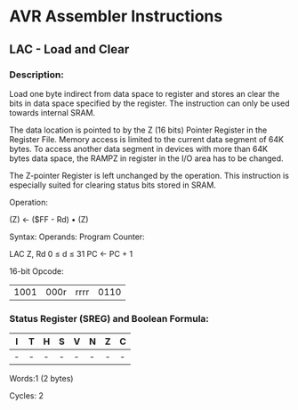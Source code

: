 AVR Assembler Instructions
==========================

LAC - Load and Clear
--------------------

### Description:

Load one byte indirect from data space to register and stores an clear the bits in data space specified by the register. The instruction can only be used towards internal SRAM.

The data location is pointed to by the Z (16 bits) Pointer Register in the Register File. Memory access is limited to the current data segment of 64K bytes. To access another data segment in devices with more than 64K bytes data space, the RAMPZ in register in the I/O area has to be changed.

The Z-pointer Register is left unchanged by the operation. This instruction is especially suited for clearing status bits stored in SRAM.

Operation:

(Z) ← ($FF - Rd) • (Z)

Syntax: Operands: Program Counter:

LAC Z, Rd 0 ≤ d ≤ 31 PC ← PC + 1

16-bit Opcode:

|      |      |      |      |
|------|------|------|------|
| 1001 | 000r | rrrr | 0110 |

### Status Register (SREG) and Boolean Formula:

| I   | T   | H   | S   | V   | N   | Z   | C   |
|-----|-----|-----|-----|-----|-----|-----|-----|
| -   | -   | -   | -   | -   | -   | -   | -   |

Words:1 (2 bytes)

Cycles: 2
